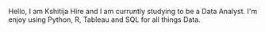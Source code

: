 Hello, I am Kshitija Hire and I am curruntly studying to be a Data Analyst. I'm enjoy using Python, R, Tableau and SQL for all things Data. 


<!---
kshitijaheray98/kshitijaheray98 is a ✨ special ✨ repository because its `README.md` (this file) appears on your GitHub profile.
You can click the Preview link to take a look at your changes.
--->
